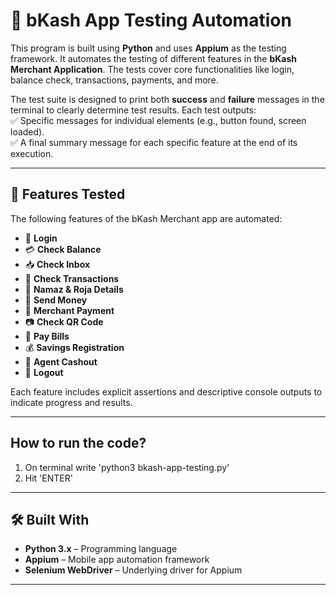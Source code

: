 # 📱 bKash App Testing Automation

This program is built using **Python** and uses **Appium** as the testing framework. It automates the testing of different features in the **bKash Merchant Application**. The tests cover core functionalities like login, balance check, transactions, payments, and more.  

The test suite is designed to print both **success** and **failure** messages in the terminal to clearly determine test results. Each test outputs:  
✅ Specific messages for individual elements (e.g., button found, screen loaded).  
✅ A final summary message for each specific feature at the end of its execution.

---

## 🚀 Features Tested

The following features of the bKash Merchant app are automated:  

- 🔐 **Login**  
- 💳 **Check Balance**  
- 📥 **Check Inbox**  
- 📜 **Check Transactions**  
- 🕌 **Namaz & Roja Details**  
- 💸 **Send Money**  
- 🏪 **Merchant Payment**  
- 📷 **Check QR Code**  
- 🧾 **Pay Bills**  
- 💰 **Savings Registration**  
- 🏧 **Agent Cashout**  
- 🚪 **Logout**  

Each feature includes explicit assertions and descriptive console outputs to indicate progress and results.

---

## How to run the code?
1. On terminal write 'python3 bkash-app-testing.py'<br>
2. Hit 'ENTER'<br>

---

## 🛠️ Built With

- **Python 3.x** – Programming language
- **Appium** – Mobile app automation framework
- **Selenium WebDriver** – Underlying driver for Appium

---
